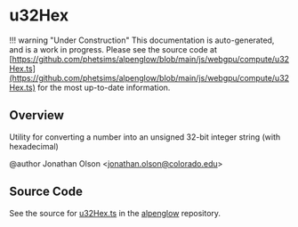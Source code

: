 # u32Hex

!!! warning "Under Construction"
    This documentation is auto-generated, and is a work in progress. Please see the source code at
    [https://github.com/phetsims/alpenglow/blob/main/js/webgpu/compute/u32Hex.ts](https://github.com/phetsims/alpenglow/blob/main/js/webgpu/compute/u32Hex.ts) for the most up-to-date information.

## Overview

Utility for converting a number into an unsigned 32-bit integer string (with hexadecimal)

@author Jonathan Olson &lt;jonathan.olson@colorado.edu&gt;



## Source Code

See the source for [u32Hex.ts](https://github.com/phetsims/alpenglow/blob/main/js/webgpu/compute/u32Hex.ts) in the [alpenglow](https://github.com/phetsims/alpenglow) repository.
